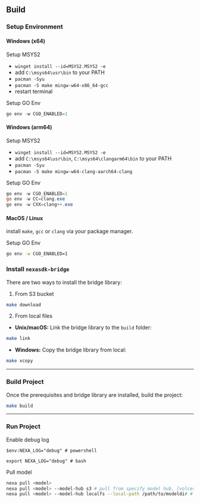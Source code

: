 ## Build

### Setup Environment

#### Windows (x64)

Setup MSYS2

- `winget install --id=MSYS2.MSYS2 -e`
- add `C:\msys64\usr\bin` to your PATH
- `pacman -Syu`
- `pacman -S make mingw-w64-x86_64-gcc`
- restart terminal

Setup GO Env

```powershell
go env -w CGO_ENABLED=1
```

#### Windows (arm64)

Setup MSYS2

- `winget install --id=MSYS2.MSYS2 -e`
- add `C:\msys64\usr\bin`, `C:\msys64\clangarm64\bin` to your PATH
- `pacman -Syu`
- `pacman -S make mingw-w64-clang-aarch64-clang`

Setup GO Env

```powershell
go env -w CGO_ENABLED=1
go env -w CC=clang.exe
go env -w CXX=clang++.exe
```

#### MacOS / Linux

install `make`, `gcc` or `clang` via your package manager.

Setup GO Env

```bash
go env -w CGO_ENABLED=1
```

### Install `nexasdk-bridge`

There are two ways to install the bridge library:

1. From S3 bucket

```bash
make download
```

2. From local files

- **Unix/macOS:** Link the bridge library to the `build` folder:

```bash
make link
```

- **Windows:** Copy the bridge library from local:

```bash
make xcopy
```

---

### Build Project

Once the prerequisites and bridge library are installed, build the project:

```bash
make build
```

---

### Run Project

Enable debug log

```
$env:NEXA_LOG="debug" # powershell

export NEXA_LOG="debug" # bash
```

Pull model

```bash
nexa pull <model>
nexa pull <model> --model-hub s3 # pull from specify model hub, [volces|s3|hf]
nexa pull <model> --model-hub localfs --local-path /path/to/modeldir # import model from local path
```
